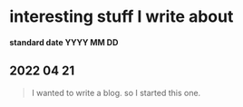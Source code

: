 # interesting stuff I write about
#### standard date YYYY MM DD

## 2022 04 21
> I wanted to write a blog. so I started this one.
